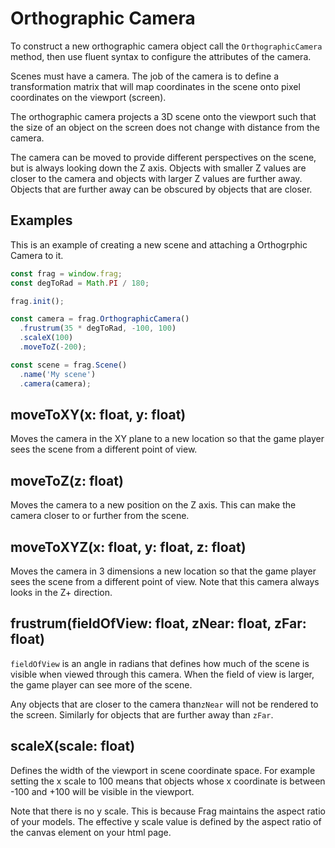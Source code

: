 # Orthographic Camera
To construct a new orthographic camera object call the `OrthographicCamera` 
method, then use fluent syntax to configure the attributes of the camera.

Scenes must have a camera. The job of the camera is to define a 
transformation matrix that will map coordinates in the scene onto 
pixel coordinates on the viewport (screen).

The orthographic camera projects a 3D scene onto the viewport such
that the size of an object on the screen does not change with distance
from the camera.

The camera can be moved to provide different perspectives on the scene,
but is always looking down the Z axis. Objects with smaller Z values are
closer to the camera and objects with larger Z values are further away.
Objects that are further away can be obscured by objects that are closer.

## Examples
This is an example of creating a new scene and attaching a Orthogrphic
Camera to it.

```javascript
const frag = window.frag;
const degToRad = Math.PI / 180;

frag.init();

const camera = frag.OrthographicCamera()
  .frustrum(35 * degToRad, -100, 100)
  .scaleX(100)
  .moveToZ(-200);

const scene = frag.Scene()
  .name('My scene')
  .camera(camera);
```

## moveToXY(x: float, y: float)
Moves the camera in the XY plane to a new location so that the game player sees
the scene from a different point of view.

## moveToZ(z: float)
Moves the camera to a new position on the Z axis. This can make the camera closer
to or further from the scene.

## moveToXYZ(x: float, y: float, z: float)
Moves the camera in 3 dimensions a new location so that the game player sees
the scene from a different point of view. Note that this camera always looks
in the Z+ direction.

## frustrum(fieldOfView: float, zNear: float, zFar: float)
`fieldOfView` is an angle in radians that defines how much of the scene is
visible when viewed through this camera. When the field of view is larger, the
game player can see more of the scene.

Any objects that are closer to the camera than`zNear` will not be rendered to the 
screen. Similarly for objects that are further away than `zFar`.

## scaleX(scale: float)
Defines the width of the viewport in scene coordinate space. For example setting
the x scale to 100 means that objects whose x coordinate is between -100 and +100
will be visible in the viewport.

Note that there is no y scale. This is because Frag maintains the aspect ratio of
your models. The effective y scale value is defined by the aspect ratio of the
canvas element on your html page.
